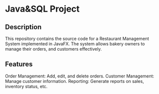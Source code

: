 # Java&SQL Project 

## Description
This repository contains the source code for a Restaurant Management System implemented in JavaFX. The system allows bakery owners to manage their orders, and customers effectively.

## Features
Order Management: Add, edit, and delete orders.
Customer Management: Manage customer information.
Reporting: Generate reports on sales, inventory status, etc.

